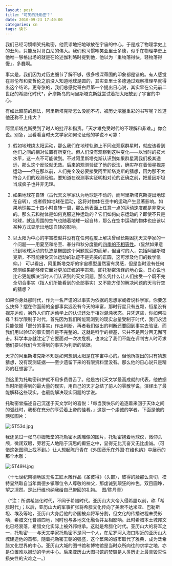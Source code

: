 ```yaml
---
layout: post
title: "可笑的托勒密？"
date: 2010-09-23 17:40:00
categories: cn
tags: 读书
---
```



我们已经习惯嘲笑托勒密，他荒谬地把地球放在宇宙的中心，于是成了物理学史上的丑角，只能反衬哥白尼的伟大。我们也习惯嘲笑亚里士多德，似乎在物理学史上他唯一够格出场的就是在论述伽利略时提到他，他以为「重物落得快，轻物落得慢」，多蠢啊。
 
事实是，我们因为对历史细节了解不够，很多根深蒂固的印象都是错的。有人感觉在哥伦布和麦哲伦之前没人知道地球是圆的，其实亚里士多德通过观察推理早就得出这个结论。更夸张的，我们总感觉哥白尼第一个提出日心说，其实早在公元前二世纪的希腊化时代*，萨摩斯岛的阿里斯塔克斯就尝试着把太阳放到了宇宙的中心。
 
有如此超前的想法，阿里斯塔克斯怎么没能不朽，被历史浓墨重彩的书写呢？难道他还称不上伟大？
 
阿里斯塔克斯受到了时人的批评和指责。「天才难免受时代的不理解和非难。」你会说。别急，且看看当时天文学家如何论证他的学说不可靠：
 
1. 假如地球绕太阳运动，那么我们在地球轨道上不同点观察群星时，就应该看到他们之间的相对位置有所变化。但人们没有观察到这种变化——以当时的技术水平，这一点不可能做到。不过阿里斯塔克斯认识到如果群星离我们极其遥远，那么这个反驳就无效。后来的观测验证了他的说法，确实存在着恒星视差运动——但在那以前，人们完全没必要接受阿里斯塔克斯的猜想，因为那不太符合人们的观测经验。要知道在观测事实证明相对论的正确之前，把爱因斯坦当成疯子也并非无理。

2. 如果地球在自转（古代天文学家认为地球是不动的，而阿里斯塔克斯提出地球在自转），或者假如地球在运动，这将对物体在空中的运动产生显著影响。如果地球每二十四小时自转一周，那么他表面上任意一点的运动速度都是非常大的。那么云和抛体是如何克服这种运动的？它们如何向东运动的？即使不只是地球，就连周围的空气也随着地球一起自转，那么在空中运动的物体也应该以某种方式显示出地球自转的影响。

3. 以太阳为中心的宇宙模型并没有在任何程度上解决曾经长期困扰天文学家的一个问题——用夏至和冬至、春分和秋分度量的[四季的不相等性](https://github.com/izhengfan/izhengfan.github.io/issues/11)。（显然如果意识到地球运动的轨迹是椭圆这个问题就迎刃而解，但当时的人，包括阿里斯塔克斯，不可能接受天体运动的轨迹不是完美的正圆，这可涉及他们的数学信仰。）
可以看出，阿里斯塔克斯的宇宙模型虽然富有灵感，但是当时没有任何观测结果能够使它面对更加正统的宇宙观，即托勒密演绎的地心说。日心说也比它更能解决当时人们认识到的天文问题。那么凭什么让人们接受一个既不完全切合事实（指人们所能看到的全部事实）又不能方便的解决问题的天马行空的猜想？
 
如果你身处那时代，作为一名严谨的以事实为依据的思想家或者说科学家，你要怎么抉择？摆在你面前的全部事实远没有今天的丰富，那时行星只有五颗，恒星没有视差运动，另外人们在运动学上的认识还处于相对混沌状态。只凭这些，你如何抉择？科学限制于时代，首先因为我们所能观测到的现实总量受制于时代，我们永远只能依据「部分的事实」作出判断，再者我们做出的判断还要回到事实去验证，而我们用以验证的事实同样是不完整的。这就是科学的根基，它并不是百分百无懈可击。科学本身就注定了它要面对一次次危机，也决定了我们不能在评判古人时苛求他们要以我们今天得到的事实为判断的依据。
 
天才的阿里斯塔克斯不知是如何想到太阳是在宇宙中心的。但他所提出的只有猜想猜想，没有观测证据——至少遗留下来的有限资料里没有。那么他的日心说只是精彩的狂想罢了。
 
到这里为托勒密辩护就不用多费唇舌了。他是古代天文学最高成就的代表，他依据当时所能得到的最大量的现实，用自己的天才总结了前人的零散学说，演绎出了最能解释这些现实，也最能解决现实问题的学说。
 
托勒密曾描述自己沉迷于天文学时的喜悦：「每当我快乐的追逐着来回于天体之间的弧线时，我都在充分的享受着上帝的佳肴。」这是一个虔诚的学者。下面是他的两张图片：


![l5T53d.jpg](https://s2.ax1x.com/2020/01/11/l5T53d.jpg)

我还见过一张乌尔姆教堂的托勒密木质雕像的图片，托勒密抱着地球仪，微仰头颅，微闭双眼，旁若无人地陷于沉思的癫狂之中，显得无比亢奋又无比虔诚。（可惜这张图网上找不到。）让人想起陈丹青在《外国音乐在外国·在维也纳》中展示的那个木雕：

![l5T49H.jpg](https://s2.ax1x.com/2020/01/11/l5T49H.jpg)

（十七世纪南德地区无名工匠木雕作品《圣彼得》（头部），彼得的脸那么真切，模特显然取自当年南德乡镇哪位令人尊敬的神父，那虔诚到颠狂的神色，双目圆睁，望之凛然。是此行维也纳我给自己带回的礼物。　图/陈丹青） 
 
（*注：所谓希腊化时代，不同于希腊时代。亚历山大大帝入侵希腊以前，称「希腊时代」；以后，亚历山大的军事扩张将希腊文化传向了美索不达米亚、巴勒斯坦、埃及等地，亚历山大身后他的帝国被众将军分割，但文化的传播进程未受影响，希腊文化普照四地，同时也与各地文化融合并互相影响。此时希腊本土城邦文化已经衰落，希腊文化实际上被外邦继承。这就是希腊化时代。亚历山大的将军之一，托勒密——与天文学家托勒密不是同一个人，在尼罗河入海口附近的亚历山大城建造他的首都，随着托勒密王朝的强盛，这个繁荣的城市取代了雅典，成为泛希腊文化世界的中心。亚历山大城的图书馆和博物馆是当时众所向往的求学之地，亦是位置难以撼动的学术中心。后来亚历山大图书馆的焚毁是人类历史上最具毁灭性损失性的灾难之一。）